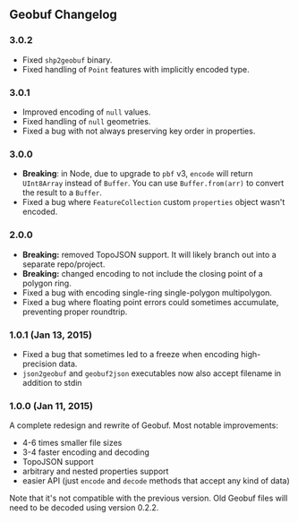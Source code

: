 ## Geobuf Changelog

### 3.0.2

- Fixed `shp2geobuf` binary.
- Fixed handling of `Point` features with implicitly encoded type.

### 3.0.1

- Improved encoding of `null` values.
- Fixed handling of `null` geometries.
- Fixed a bug with not always preserving key order in properties.

### 3.0.0

- **Breaking**: in Node, due to upgrade to `pbf` v3, `encode` will return `UInt8Array` instead of `Buffer`. You can use `Buffer.from(arr)` to convert the result to a `Buffer`.
- Fixed a bug where `FeatureCollection` custom `properties` object wasn't encoded.

### 2.0.0

- **Breaking:** removed TopoJSON support. It will likely branch out into a separate repo/project.
- **Breaking:** changed encoding to not include the closing point of a polygon ring.
- Fixed a bug with encoding single-ring single-polygon multipolygon.
- Fixed a bug where floating point errors could sometimes accumulate, preventing proper roundtrip.

### 1.0.1 (Jan 13, 2015)

- Fixed a bug that sometimes led to a freeze when encoding high-precision data.
- `json2geobuf` and `geobuf2json` executables now also accept filename in addition to stdin

### 1.0.0 (Jan 11, 2015)

A complete redesign and rewrite of Geobuf. Most notable improvements:

- 4-6 times smaller file sizes
- 3-4 faster encoding and decoding
- TopoJSON support
- arbitrary and nested properties support
- easier API (just `encode` and `decode` methods that accept any kind of data)

Note that it's not compatible with the previous version.
Old Geobuf files will need to be decoded using version 0.2.2.
